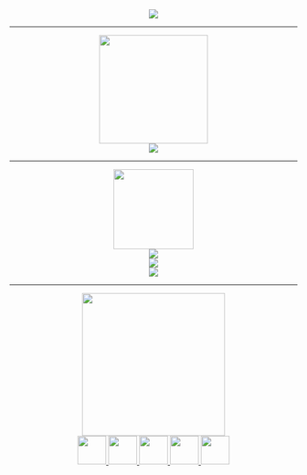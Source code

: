 <div id="header" align="center">
  <img src="https://media.giphy.com/media/jRzkyBObhUI0Qf3SqY/giphy.gif" />
</div>

---


   <div id="header" align="center">
  <img src="https://i.ibb.co/t8dQG1Q/3.png" width="190"/>
</div>
  <div id="header" align="center">
  <img src="https://github-profile-trophy.vercel.app/?username=Soooooovenok&theme=onestar&no-bg=true&no-frame=true" >
</div>
  
  ---
  
 <div id="header" align="center">
  <img src="https://i.ibb.co/5nR7BM2/2.png" width="140"/>
</div>
<div id="header" align="center">
  <img src="http://github-readme-streak-stats.herokuapp.com?user=Soooooovenok&theme=github-dark-blue&hide_border=true&locale=ru&date_format=j%20M%5B%20Y%5D" >
</div>
  
  <div id="header" align="center">
  <img src="https://github-readme-stats.vercel.app/api?username=Soooooovenok&show_icons=true&theme=github_dark&locale=ru&hide_border=true&no-bg=true&custom_title=" >
</div>
   <div id="header" align="center">
  <img src="https://github-readme-stats.vercel.app/api/top-langs/?username=Soooooovenok&layout=compact&theme=github_dark&locale=ru&hide_border=true&no-bg=true&custom_title=  " >
</div>

---

<div id="header" align="center">
  <img src="https://i.ibb.co/JBWtm45/1.png" width="250"/>
</div>
<div id="badges" align="center">
   <a href="https://discordapp.com/users/425332814393638912/">
<img src="https://i.ibb.co/T1JSyjF/Discord.png" width="50"/>
  </a>
  <a href="https://steamcommunity.com/id/Sovthought/">
<img src="https://i.ibb.co/R2bsF1x/steam.png" width="50"/>
  </a>
  <a href="https://t.me/Sovenokfromourworld">
<img src="https://i.ibb.co/Rh6J94D/Telegram.png" width="50"/>
  </a>
   <a href="https://ru.pinterest.com/Sov_though/">
<img src="https://i.ibb.co/nkJ3Ybp/Pinterest.png" width="50"/>
  </a>
   <a href="https://soundcloud.com/sovenok-834480361">
<img src="https://i.ibb.co/25jbK5z/Soundcloud.png" width="50"/>
  </a>
